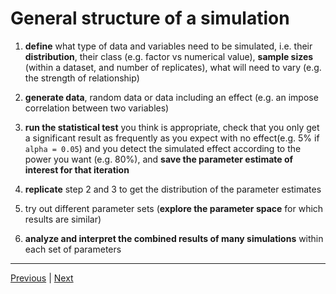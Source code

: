 # General structure of a simulation

1. **define** what type of data and variables need to be simulated, i.e. their **distribution**, their class (e.g. factor vs numerical value), **sample sizes** (within a dataset, and number of replicates), what will need to vary (e.g. the strength of relationship)  

2. **generate data**, random data or data including an effect (e.g. an impose correlation between two variables)  

3. **run the statistical test** you think is appropriate, check that you only get a significant result as frequently as you expect with no effect(e.g. 5% if `alpha = 0.05`) and you detect the simulated effect according to the power you want (e.g. 80%), and **save the parameter estimate of interest for that iteration**  

4. **replicate** step 2 and 3 to get the distribution of the parameter estimates  

5. try out different parameter sets (**explore the parameter space** for which results are similar)  

6. **analyze and interpret the combined results of many simulations** within each set of parameters  

***

[Previous](./simulate.md) | [Next](./limitations.md)
